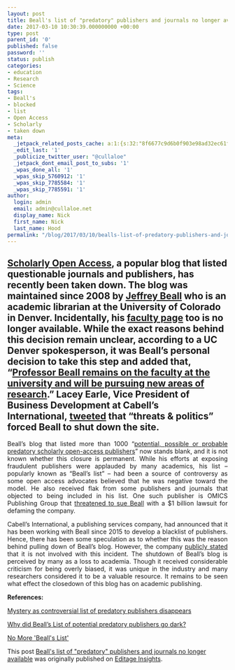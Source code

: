 ```yaml
---
layout: post
title: Beall's list of "predatory" publishers and journals no longer available
date: 2017-03-10 10:30:39.000000000 +00:00
type: post
parent_id: '0'
published: false
password: ''
status: publish
categories:
- education
- Research
- Science
tags:
- Beall's
- blocked
- list
- Open Access
- Scholarly
- taken down
meta:
  _jetpack_related_posts_cache: a:1:{s:32:"8f6677c9d6b0f903e98ad32ec61f8deb";a:2:{s:7:"expires";i:1557094810;s:7:"payload";a:3:{i:0;a:1:{s:2:"id";i:2063;}i:1;a:1:{s:2:"id";i:679;}i:2;a:1:{s:2:"id";i:637;}}}}
  _edit_last: '1'
  _publicize_twitter_user: "@cullaloe"
  _jetpack_dont_email_post_to_subs: '1'
  _wpas_done_all: '1'
  _wpas_skip_5760912: '1'
  _wpas_skip_7785584: '1'
  _wpas_skip_7785591: '1'
author:
  login: admin
  email: admin@cullaloe.net
  display_name: Nick
  first_name: Nick
  last_name: Hood
permalink: "/blog/2017/03/10/bealls-list-of-predatory-publishers-and-journals-no-longer-available/"
---
```

<h2><a href="https://scholarlyoa.com/">Scholarly Open Access</a>, a popular blog that listed questionable journals and publishers, has recently been taken down. The blog was maintained since 2008 by <a href="http://www.editage.com/insights/series/interview-with-jeffrey-beall">Jeffrey Beall</a> who is an academic librarian at the University of Colorado in Denver. Incidentally, his <a href="http://people.auraria.edu/jeffrey-beall/home">faculty page</a> too is no longer available. While the exact reasons behind this decision remain unclear, according to a UC Denver spokesperson, it was Beall’s personal decision to take this step and added that, “<a href="https://www.insidehighered.com/news/2017/01/18/librarians-list-predatory-journals-reportedly-removed-due-threats-and-politics">Professor Beall remains on the faculty at the university and will be pursuing new areas of research</a>.” Lacey Earle, Vice President of Business Development at Cabell’s International, <a href="https://twitter.com/lacey_earle/status/821387788960591872">tweeted</a> that “threats &amp; politics” forced Beall to shut down the site.</h2>
<p style="text-align: justify;">Beall’s blog that listed more than 1000 “<a href="http://www.nature.com/news/investigating-journals-the-dark-side-of-publishing-1.12666">potential, possible or probable predatory scholarly open-access publishers</a>” now stands blank, and it is not known whether this closure is permanent. While his efforts at exposing fraudulent publishers were applauded by many academics, his list – popularly known as “Beall’s list” – had been a source of controversy as some open access advocates believed that he was negative toward the model. He also received flak from some publishers and journals that objected to being included in his list. One such publisher is OMICS Publishing Group that <a href="http://www.npr.org/sections/thetwo-way/2013/05/15/184233141/publisher-threatens-librarian-with-1-billion-lawsuit">threatened to sue Beall</a> with a $1 billion lawsuit for defaming the company.</p>
<p style="text-align: justify;">Cabell’s International, a publishing services company, had announced that it has been working with Beall since 2015 to develop a blacklist of publishers. Hence, there has been some speculation as to whether this was the reason behind pulling down of Beall’s blog. However, the company <a href="https://www.insidehighered.com/news/2017/01/18/librarians-list-predatory-journals-reportedly-removed-due-threats-and-politics">publicly stated</a> that it is not involved with this incident. The shutdown of Beall’s blog is perceived by many as a loss to academia. Though it received considerable criticism for being overly biased, it was unique in the industry and many researchers considered it to be a valuable resource. It remains to be seen what effect the closedown of this blog has on academic publishing.</p>
<p style="text-align: justify;"><strong>References: </strong></p>
<p style="text-align: justify;"><a href="http://www.sciencemag.org/news/2017/01/mystery-controversial-list-predatory-publishers-disappears">Mystery as controversial list of predatory publishers disappears</a></p>
<p style="text-align: justify;"><a href="http://retractionwatch.com/2017/01/17/bealls-list-potential-predatory-publishers-go-dark/">Why did Beall’s List of potential predatory publishers go dark?</a></p>
<p style="text-align: justify;"><a href="https://www.insidehighered.com/news/2017/01/18/librarians-list-predatory-journals-reportedly-removed-due-threats-and-politics">No More 'Beall's List'</a></p>
<p>This post <a href="http://www.editage.com/insights/bealls-list-of-predatory-publishers-and-journals-no-longer-available">Beall's list of "predatory" publishers and journals no longer available</a> was originally published on <a href="http://www.editage.com/insights/">Editage Insights</a>.</p>
